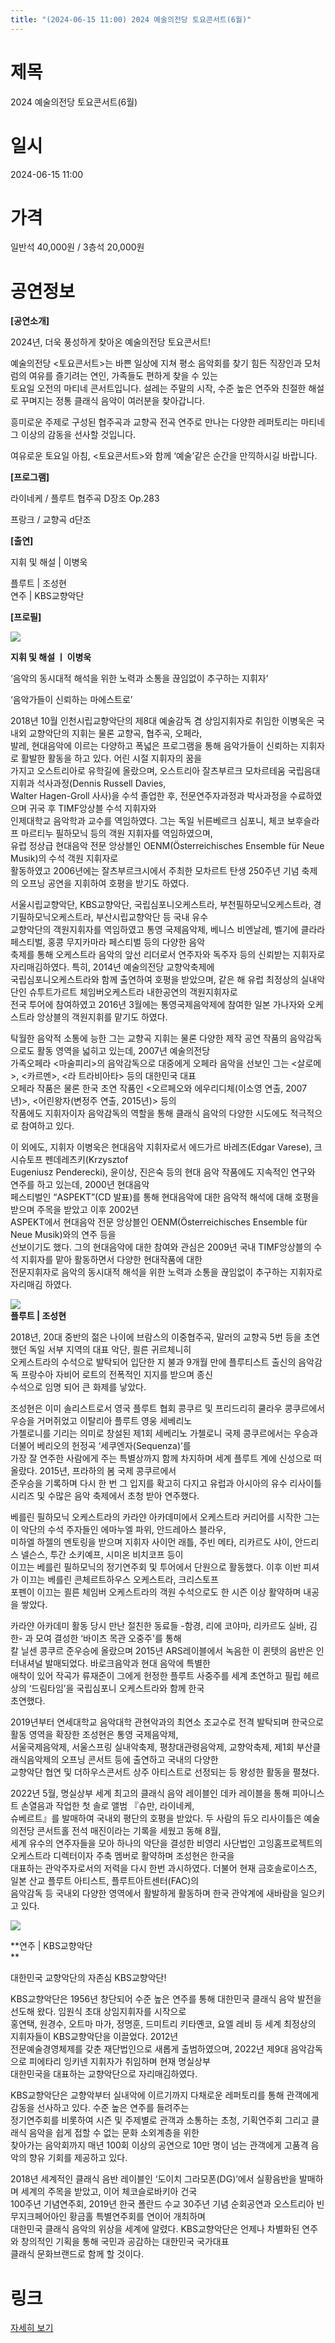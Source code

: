 ```yaml
---
title: "(2024-06-15 11:00) 2024 예술의전당 토요콘서트(6월)"
---
```


# 제목
2024 예술의전당 토요콘서트(6월)

# 일시
2024-06-15 11:00

# 가격
일반석 40,000원 / 3층석 20,000원

# 공연정보
**[공연소개]**  
  
2024년, 더욱 풍성하게 찾아온 예술의전당 토요콘서트!  
  
예술의전당 <토요콘서트>는 바쁜 일상에 지쳐 평소 음악회를 찾기 힘든 직장인과 모처럼의 여유를 즐기려는 연인, 가족들도 편하게 찾을 수 있는  
토요일 오전의 마티네 콘서트입니다. 설레는 주말의 시작, 수준 높은 연주와 친절한 해설로 꾸며지는 정통 클래식 음악이 여러분을 찾아갑니다.  
  
흥미로운 주제로 구성된 협주곡과 교향곡 전곡 연주로 만나는 다양한 레퍼토리는 마티네 그 이상의 감동을 선사할 것입니다.  
  
여유로운 토요일 아침, <토요콘서트>와 함께 ‘예술’같은 순간을 만끽하시길 바랍니다.  
  
**[프로그램]**  
  
라이네케 / 플루트 협주곡 D장조 Op.283  
  
프랑크 / 교향곡 d단조  
  
**[출연]**  
  
지휘 및 해설 | 이병욱  
  
플루트 | 조성현    
연주 | KBS교향악단  
  
    
**[프로필]**  
  
![](https://center.sac.or.kr/SAC/File/RentConfirm/editor/456c47c9-c338-4715-ae4c-70bf30729466)  
  
**지휘 및 해설 ㅣ 이병욱**  
  
‘음악의 동시대적 해석을 위한 노력과 소통을 끊임없이 추구하는 지휘자’  
  
‘음악가들이 신뢰하는 마에스트로’  
  
2018년 10월 인천시립교향악단의 제8대 예술감독 겸 상임지휘자로 취임한 이병욱은 국내외 교향악단의 지휘는 물론 교향곡, 협주곡, 오페라,  
발레, 현대음악에 이르는 다양하고 폭넓은 프로그램을 통해 음악가들이 신뢰하는 지휘자로 활발한 활동을 하고 있다. 어린 시절 지휘자의 꿈을  
가지고 오스트리아로 유학길에 올랐으며, 오스트리아 잘츠부르크 모차르테움 국립음대 지휘과 석사과정(Dennis Russell Davies,  
Walter Hagen-Groll 사사)을 수석 졸업한 후, 전문연주자과정과 박사과정을 수료하였으며 귀국 후 TIMF앙상블 수석 지휘자와  
인제대학교 음악학과 교수를 역임하였다. 그는 독일 뉘른베르크 심포니, 체코 보후슬라프 마르티누 필하모닉 등의 객원 지휘자를 역임하였으며,  
유럽 정상급 현대음악 전문 앙상블인 OENM(Österreichisches Ensemble für Neue Musik)의 수석 객원 지휘자로  
활동하였고 2006년에는 잘츠부르크시에서 주최한 모차르트 탄생 250주년 기념 축제의 오프닝 공연을 지휘하여 호평을 받기도 하였다.  
  
서울시립교향악단, KBS교향악단, 국립심포니오케스트라, 부천필하모닉오케스트라, 경기필하모닉오케스트라, 부산시립교향악단 등 국내 유수  
교향악단의 객원지휘자를 역임하였고 통영 국제음악제, 베니스 비엔날레, 벨기에 클라라 페스티벌, 홍콩 무지카마라 페스티벌 등의 다양한 음악  
축제를 통해 오케스트라 음악의 앞선 리더로서 연주자와 독주자 등의 신뢰받는 지휘자로 자리매김하였다. 특히, 2014년 예술의전당 교향악축제에  
국립심포니오케스트라와 함께 출연하여 호평을 받았으며, 같은 해 유럽 최정상의 실내악단인 슈투트가르트 체임버오케스트라 내한공연의 객원지휘자로  
전국 투어에 참여하였고 2016년 3월에는 통영국제음악제에 참여한 일본 가나자와 오케스트라 앙상블의 객원지휘를 맡기도 하였다.  
  
탁월한 음악적 소통에 능한 그는 교향곡 지휘는 물론 다양한 제작 공연 작품의 음악감독으로도 활동 영역을 넓히고 있는데, 2007년 예술의전당  
가족오페라 <마술피리>의 음악감독으로 대중에게 오페라 음악을 선보인 그는 <살로메>, <카르멘>, <라 트라비아타> 등의 대한민국 대표  
오페라 작품은 물론 한국 초연 작품인 <오르페오와 에우리디체(이소영 연출, 2007년)>, <어린왕자(변정주 연출, 2015년)> 등의  
작품에도 지휘자이자 음악감독의 역할을 통해 클래식 음악의 다양한 시도에도 적극적으로 참여하고 있다.  
  
이 외에도, 지휘자 이병욱은 현대음악 지휘자로서 에드가르 바레즈(Edgar Varese), 크시슈토프 펜데레츠키(Krzysztof  
Eugeniusz Penderecki), 윤이상, 진은숙 등의 현대 음악 작품에도 지속적인 연구와 연주를 하고 있는데, 2000년 현대음악  
페스티벌인 “ASPEKT”(CD 발표)를 통해 현대음악에 대한 음악적 해석에 대해 호평을 받으며 주목을 받았고 이후 2002년  
ASPEKT에서 현대음악 전문 앙상블인 OENM(Österreichisches Ensemble für Neue Musik)와의 연주 등을  
선보이기도 했다. 그의 현대음악에 대한 참여와 관심은 2009년 국내 TIMF앙상블의 수석 지휘자를 맡아 활동하면서 다양한 현대작품에 대한  
전문지휘자로 음악의 동시대적 해석을 위한 노력과 소통을 끊임없이 추구하는 지휘자로 자리매김 하였다.  
  
    
![](https://center.sac.or.kr/SAC/File/RentConfirm/editor/279ba30c-47af-4d34-a0e3-3324300d5b15)    
**플루트 | 조성현**    
    
2018년, 20대 중반의 젊은 나이에 브람스의 이중협주곡, 말러의 교향곡 5번 등을 초연했던 독일 서부 지역의 대표 악단, 쾰른 귀르체니히  
오케스트라의 수석으로 발탁되어 입단한 지 불과 9개월 만에 플루티스트 출신의 음악감독 프랑수아 자비어 로트의 전폭적인 지지를 받으며 종신  
수석으로 임명 되어 큰 화제를 낳았다.  
  
조성현은 이미 솔리스트로서 영국 플루트 협회 콩쿠르 및 프리드리히 쿨라우 콩쿠르에서 우승을 거머쥐었고 이탈리아 플루트 영웅 세베리노  
가첼로니를 기리는 의미로 창설된 제1회 세베리노 가첼로니 국제 콩쿠르에서는 우승과 더불어 베리오의 헌정곡 ‘세쿠엔자(Sequenza)’를  
가장 잘 연주한 사람에게 주는 특별상까지 함께 차지하며 세계 플루트 계에 신성으로 떠올랐다. 2015년, 프라하의 봄 국제 콩쿠르에서  
준우승을 기록하며 다시 한 번 그 입지를 확고히 다지고 유럽과 아시아의 유수 리사이틀 시리즈 및 수많은 음악 축제에서 초청 받아 연주했다.  
  
베를린 필하모닉 오케스트라의 카라얀 아카데미에서 오케스트라 커리어를 시작한 그는 이 악단의 수석 주자들인 에마누엘 파위, 안드레아스 블라우,  
미하엘 하젤의 멘토링을 받으며 지휘자 사이먼 래틀, 주빈 메타, 리카르도 샤이, 안드리스 넬슨스, 투간 소키예프, 시미온 비치코프 등이  
이끄는 베를린 필하모닉의 정기연주회 및 투어에서 단원으로 활동했다. 이후 이반 피셔가 이끄는 베를린 콘체르트하우스 오케스트라, 크리스토프  
포펜이 이끄는 쾰른 체임버 오케스트라의 객원 수석으로도 한 시즌 이상 활약하며 내공을 쌓았다.  
  
카라얀 아카데미 활동 당시 만난 절친한 동료들 -함경, 리에 코야마, 리카르도 실바, 김한- 과 모여 결성한 ‘바이츠 목관 오중주'를 통해  
칼 닐센 콩쿠르 준우승에 올랐으며 2015년 ARS레이블에서 녹음한 이 퀸텟의 음반은 인터내셔널 발매되었다. 바로크음악과 현대 음악에 특별한  
애착이 있어 작곡가 류재준이 그에게 헌정한 플루트 사중주를 세계 초연하고 필립 헤르상의 ‘드림타임’을 국립심포니 오케스트라와 함께 한국  
초연했다.  
  
2019년부터 연세대학교 음악대학 관현악과의 최연소 조교수로 전격 발탁되며 한국으로 활동 영역을 확장한 조성현은 통영 국제음악제,  
서울국제음악제, 서울스프링 실내악축제, 평창대관령음악제, 교향악축제, 제1회 부산클래식음악제의 오프닝 콘서트 등에 출연하고 국내의 다양한  
교향악단 협연 및 더하우스콘서트 상주 아티스트로 선정되는 등 왕성한 활동을 펼쳤다.  
  
2022년 5월, 명실상부 세계 최고의 클래식 음악 레이블인 데카 레이블을 통해 피아니스트 손열음과 작업한 첫 솔로 앨범 『슈만, 라이네케,  
슈베르트』를 발매하여 국내외 평단의 호평을 받았다. 두 사람의 듀오 리사이틀은 예술의전당 콘서트홀 전석 매진이라는 기록을 세웠고 동해 8월,  
세계 유수의 연주자들을 모아 하나의 악단을 결성한 비영리 사단법인 고잉홈프로젝트의 오케스트라 디렉터이자 주축 멤버로 활약하며 조성현은 한국을  
대표하는 관악주자로서의 저력을 다시 한번 과시하였다. 더불어 현재 금호솔로이스츠, 일본 산교 플루트 아티스트, 플루트아트센터(FAC)의  
음악감독 등 국내외 다양한 영역에서 활발하게 활동하며 한국 관악계에 새바람을 일으키고 있다.  
  
    
![](https://center.sac.or.kr/SAC/File/RentConfirm/editor/5c0cb24f-c1eb-47e9-9500-d2c7e448c927)  
  
**연주 | KBS교향악단    
**  
  
대한민국 교향악단의 자존심 KBS교향악단!  
  
KBS교향악단은 1956년 창단되어 수준 높은 연주를 통해 대한민국 클래식 음악 발전을 선도해 왔다. 임원식 초대 상임지휘자를 시작으로  
홍연택, 원경수, 오트마 마가, 정명훈, 드미트리 키타옌코, 요엘 레비 등 세계 최정상의 지휘자들이 KBS교향악단을 이끌었다. 2012년  
전문예술경영체제를 갖춘 재단법인으로 새롭게 출범하였으며, 2022년 제9대 음악감독으로 피에타리 잉키넨 지휘자가 취임하며 현재 명실상부  
대한민국을 대표하는 교향악단으로 자리매김하였다.  
  
KBS교향악단은 교향악부터 실내악에 이르기까지 다채로운 레퍼토리를 통해 관객에게 감동을 선사하고 있다. 수준 높은 연주를 들려주는  
정기연주회를 비롯하여 시즌 및 주제별로 관객과 소통하는 초청, 기획연주회 그리고 클래식 음악을 쉽게 접할 수 없는 문화 소외계층을 위한  
찾아가는 음악회까지 매년 100회 이상의 공연으로 10만 명이 넘는 관객에게 고품격 음악의 향유 기회를 제공하고 있다.  
  
2018년 세계적인 클래식 음반 레이블인 ‘도이치 그라모폰(DG)’에서 실황음반을 발매하며 세계의 주목을 받았고, 이어 체코슬로바키아 건국  
100주년 기념연주회, 2019년 한국 폴란드 수교 30주년 기념 순회공연과 오스트리아 빈 무지크페어아인 황금홀 특별연주회를 연이어 개최하며  
대한민국 클래식 음악의 위상을 세계에 알렸다. KBS교향악단은 언제나 차별화된 연주와 창의적인 기획을 통해 국민과 공감하는 대한민국 국가대표  
클래식 문화브랜드로 함께 할 것이다.  
  


# 링크
[자세히 보기](https://www.sac.or.kr/site/main/show/show_view?SN=60208 "https://www.sac.or.kr/site/main/show/show_view?SN=60208")
